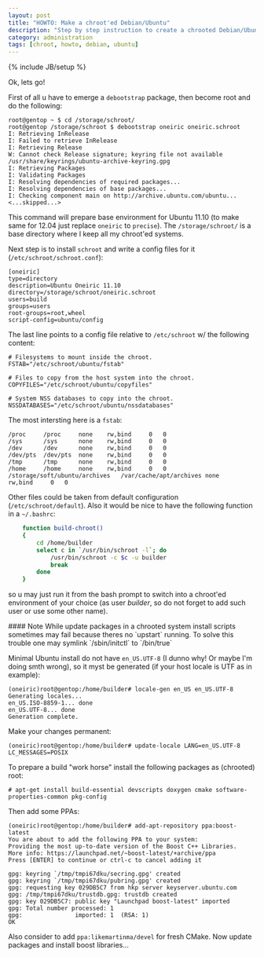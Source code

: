 ```yaml
---
layout: post
title: "HOWTO: Make a chroot'ed Debian/Ubuntu"
description: "Step by step instruction to create a chrooted Debian/Ubuntu environment"
category: administration
tags: [chroot, howto, debian, ubuntu]
---
```

{% include JB/setup %}

Ok, lets go!

First of all u have to emerge a `debootstrap` package, then become root and do the following:

    root@gentop ~ $ cd /storage/schroot/
    root@gentop /storage/schroot $ debootstrap oneiric oneiric.schroot
    I: Retrieving InRelease
    I: Failed to retrieve InRelease
    I: Retrieving Release
    W: Cannot check Release signature; keyring file not available /usr/share/keyrings/ubuntu-archive-keyring.gpg
    I: Retrieving Packages
    I: Validating Packages
    I: Resolving dependencies of required packages...
    I: Resolving dependencies of base packages...
    I: Checking component main on http://archive.ubuntu.com/ubuntu...
    <...skipped...>

This command will prepare base environment for Ubuntu 11.10 (to make same for 12.04 just replace
`oneiric` to `precise`). The `/storage/schroot/` is a base directory where I keep all my chroot'ed systems.

Next step is to install `schroot` and write a config files for it (`/etc/schroot/schroot.conf`):

    [oneiric]
    type=directory
    description=Ubuntu Oneiric 11.10
    directory=/storage/schroot/oneiric.schroot
    users=build
    groups=users
    root-groups=root,wheel
    script-config=ubuntu/config

The last line points to a config file relative to `/etc/schroot` w/ the following content:

    # Filesystems to mount inside the chroot.
    FSTAB="/etc/schroot/ubuntu/fstab"

    # Files to copy from the host system into the chroot.
    COPYFILES="/etc/schroot/ubuntu/copyfiles"

    # System NSS databases to copy into the chroot.
    NSSDATABASES="/etc/schroot/ubuntu/nssdatabases"

The most intersting here is a `fstab`:

    /proc     /proc     none    rw,bind     0   0
    /sys      /sys      none    rw,bind     0   0
    /dev      /dev      none    rw,bind     0   0
    /dev/pts  /dev/pts  none    rw,bind     0   0
    /tmp      /tmp      none    rw,bind     0   0
    /home     /home     none    rw,bind     0   0
    /storage/soft/ubuntu/archives   /var/cache/apt/archives none    rw,bind     0   0

Other files could be taken from default configuration (`/etc/schroot/default`).
Also it would be nice to have the following function in a `~/.bashrc`:

```bash
    function build-chroot()
    {
        cd /home/builder
        select c in `/usr/bin/schroot -l`; do
            /usr/bin/schroot -c $c -u builder
            break
        done
    }
```

so u may just run it from the bash prompt to switch into a chroot'ed environment of your choice
(as user _builder_, so do not forget to add such user or use some other name).

<div class="alert alert-info" markdown="1">
#### Note
While update packages in a chrooted system install scripts sometimes may fail because theres
no `upstart` running. To solve this trouble one may symlink `/sbin/initctl` to `/bin/true`
</div>

Minimal Ubuntu install do not have `en_US.UTF-8` (I dunno why! Or maybe I'm doing smth wrong), so
it myst be generated (if your host locale is UTF as in example):

    (oneiric)root@gentop:/home/builder# locale-gen en_US en_US.UTF-8
    Generating locales...
    en_US.ISO-8859-1... done
    en_US.UTF-8... done
    Generation complete.

Make your changes permanent:

    (oneiric)root@gentop:/home/builder# update-locale LANG=en_US.UTF-8 LC_MESSAGES=POSIX

To prepare a build "work horse" install the following packages as (chrooted) root:

    # apt-get install build-essential devscripts doxygen cmake software-properties-common pkg-config

Then add some PPAs:

    (oneiric)root@gentop:/home/builder# add-apt-repository ppa:boost-latest
    You are about to add the following PPA to your system:
    Providing the most up-to-date version of the Boost C++ Libraries.
    More info: https://launchpad.net/~boost-latest/+archive/ppa
    Press [ENTER] to continue or ctrl-c to cancel adding it

    gpg: keyring `/tmp/tmpi67dku/secring.gpg' created
    gpg: keyring `/tmp/tmpi67dku/pubring.gpg' created
    gpg: requesting key 029DB5C7 from hkp server keyserver.ubuntu.com
    gpg: /tmp/tmpi67dku/trustdb.gpg: trustdb created
    gpg: key 029DB5C7: public key "Launchpad boost-latest" imported
    gpg: Total number processed: 1
    gpg:               imported: 1  (RSA: 1)
    OK

Also consider to add `ppa:likemartinma/devel` for fresh CMake. Now update packages and install boost libraries…
